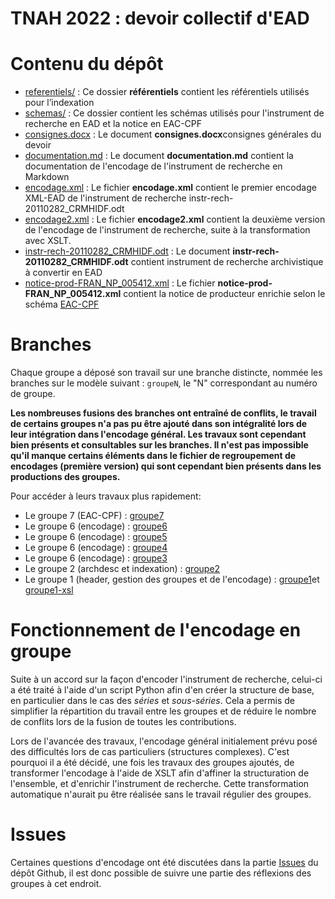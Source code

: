 TNAH 2022 : devoir collectif d'EAD
==================================

# Contenu du dépôt
- [referentiels/](https://github.com/sbiay/DM-EAD-TNAH-2022/tree/main/referentiels) : Ce dossier **référentiels** contient les référentiels utilisés pour l’indexation
- [schemas/](https://github.com/sbiay/DM-EAD-TNAH-2022/tree/main/schemas) : Ce dossier contient les schémas utilisés pour l'instrument de recherche en EAD et la notice en EAC-CPF
- [consignes.docx](https://github.com/sbiay/DM-EAD-TNAH-2022/blob/main/consignes.docx) : Le document **consignes.docx**consignes générales du devoir
- [documentation.md](https://github.com/sbiay/DM-EAD-TNAH-2022/blob/main/documentation.md) : Le document **documentation.md** contient la documentation de l'encodage de l'instrument de recherche en Markdown
- [encodage.xml](https://github.com/sbiay/DM-EAD-TNAH-2022/blob/main/encodage.xml) : Le fichier **encodage.xml** contient le premier encodage XML-EAD de l'instrument de recherche instr-rech-20110282_CRMHIDF.odt
- [encodage2.xml](https://github.com/sbiay/DM-EAD-TNAH-2022/blob/main/encodage2.xml) : Le fichier **encodage2.xml** contient la deuxième version de l'encodage de l'instrument de recherche, suite à la transformation avec XSLT.
- [instr-rech-20110282_CRMHIDF.odt](https://github.com/sbiay/DM-EAD-TNAH-2022/blob/main/instr-rech-20110282_CRMHIDF.odt) : Le document **instr-rech-20110282_CRMHIDF.odt** contient instrument de recherche archivistique à convertir en EAD
- [notice-prod-FRAN_NP_005412.xml](https://github.com/sbiay/DM-EAD-TNAH-2022/blob/main/notice-prod-FRAN_NP_005412.xml) : Le fichier **notice-prod-FRAN_NP_005412.xml** contient la notice de producteur enrichie selon le schéma [EAC-CPF](./schemas/cpf.xsd)

# Branches

Chaque groupe a déposé son travail sur une branche distincte, nommée les branches sur le modèle suivant : `groupeN`, le "N" correspondant au numéro de groupe.

**Les nombreuses fusions des branches ont entraîné de conflits, le travail de certains groupes n'a pas pu être ajouté dans son intégralité lors de leur intégration dans l'encodage général. Les travaux sont cependant bien présents et consultables sur les branches. Il n'est pas impossible qu'il manque certains éléments dans le fichier de regroupement de encodages (première version) qui sont cependant bien présents dans les productions des groupes.**

Pour accéder à leurs travaux plus rapidement:
- Le groupe 7 (EAC-CPF) : [groupe7](https://github.com/sbiay/DM-EAD-TNAH-2022/tree/groupe7)
- Le groupe 6 (encodage) : [groupe6](https://github.com/sbiay/DM-EAD-TNAH-2022/tree/groupe6)
- Le groupe 6 (encodage) : [groupe5](https://github.com/sbiay/DM-EAD-TNAH-2022/tree/groupe5)
- Le groupe 6 (encodage) : [groupe4](https://github.com/sbiay/DM-EAD-TNAH-2022/tree/groupe4)
- Le groupe 6 (encodage) : [groupe3](https://github.com/sbiay/DM-EAD-TNAH-2022/tree/groupe3)
- Le groupe 2 (archdesc et indexation) : [groupe2](https://github.com/virgile-reignier/DM-EAD-TNAH-2022/tree/groupe2)
- Le groupe 1 (header, gestion des groupes et de l'encodage) : [groupe1](https://github.com/sbiay/DM-EAD-TNAH-2022/tree/groupe1-Zoe)et [groupe1-xsl](https://github.com/sbiay/DM-EAD-TNAH-2022/tree/groupe1-xsl)


# Fonctionnement de l'encodage en groupe

Suite à un accord sur la façon d'encoder l'instrument de recherche, celui-ci a été traité à l'aide d'un script Python afin d'en créer la structure de base, en particulier dans le cas des *séries* et *sous-séries*. Cela a permis de simplifier la répartition du travail entre les groupes et de réduire le nombre de conflits lors de la fusion de toutes les contributions.

Lors de l'avancée des travaux, l'encodage général initialement prévu posé des difficultés lors de cas particuliers (structures complexes). C'est pourquoi il a été décidé, une fois les travaux des groupes ajoutés, de transformer l'encodage à l'aide de XSLT afin d'affiner la structuration de l'ensemble, et d'enrichir l'instrument de recherche. Cette transformation automatique n'aurait pu être réalisée sans le travail régulier des groupes.

# Issues

Certaines questions d'encodage ont été discutées dans la partie [Issues](https://github.com/sbiay/DM-EAD-TNAH-2022/issues) du dépôt Github, il est donc possible de suivre une partie des réflexions des groupes à cet endroit. 
